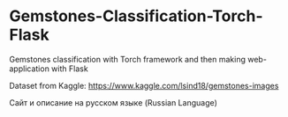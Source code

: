 # Gemstones-Classification-Torch-Flask
Gemstones classification with Torch framework and then making web-application with Flask

Dataset from Kaggle: https://www.kaggle.com/lsind18/gemstones-images

Сайт и описание на русском языке (Russian Language)
